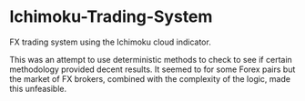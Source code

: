 # Ichimoku-Trading-System
FX trading system using the Ichimoku cloud indicator.

This was an attempt to use deterministic methods to check to see if certain methodology provided decent results.  It seemed to for some Forex pairs but the market of FX brokers, combined with the complexity of the logic, made this unfeasible.
